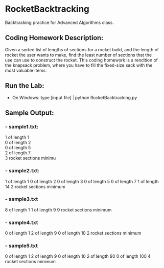 # RocketBacktracking
Backtracking practice for Advanced Algorithms class.
## Coding Homework Description:
Given a sorted list of lengths of sections for a rocket build, and the length of rocket the user wants to make, find the least number of sections that the use can use to construct the rocket. This coding homework is a rendition of the knapsack problem, where you have to fill the fixed-size sack with the most valuable items.
## Run the Lab:
- On Windows:
type [input file] | python RocketBacktracking.py
## Sample Output:
### - sample1.txt:
1 of length 1  
0 of length 2  
0 of length 5  
2 of length 7  
3 rocket sections minimu
### - sample2.txt:
1 of length 1
0 of length 2
0 of length 3
0 of length 5
0 of length 7
1 of length 14
2 rocket sections minimum
### - sample3.txt
8 of length 1
1 of length 9
9 rocket sections minimum
### - sample4.txt
0 of length 1
2 of length 9
0 of length 10
2 rocket sections minimum
### - sample5.txt
0 of length 1
2 of length 9
0 of length 10
2 of length 90
0 of length 100
4 rocket sections minimum
